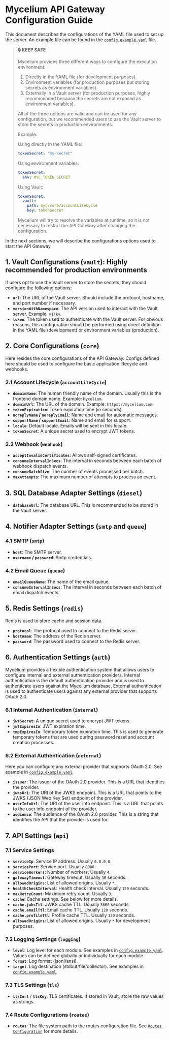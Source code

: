 # Mycelium API Gateway Configuration Guide

This document describes the configurations of the YAML file used to set up the
server. An example file can be found in the
[`config.example.yaml`](./examples/config.example.yaml) file.

> **🔒 KEEP SAFE**
>
> Mycelium provides three different ways to configure the execution environment:
>
> 1. Directly in the YAML file (for development purposes).
> 2. Environment variables (for production purposes but storing secrets as
>    environment variables).
> 3. Externally in a Vault server (for production purposes, highly recommended
>    because the secrets are not exposed as environment variables).
>
> All of the three options are valid and can be used for any configuration, but
> we recommended users to use the Vault server to store the secrets in
> production environments.
>
> Example:
>
> Using directly in the YAML file:
>
> ```yaml
> tokenSecret: "my-secret"
> ```
>
> Using environment variables:
>
> ```yaml
> tokenSecret:
>   env: MYC_TOKEN_SECRET
> ```
>
> Using Vault:
>
> ```yaml
> tokenSecret:
>   vault:
>     path: myc/core/accountLifeCycle
>     key: tokenSecret
> ```
>
> Mycelium will try to resolve the variables at runtime, so it is not necessary
> to restart the API Gateway after changing the configuration.

In the next sections, we will describe the configurations options used to start
the API Gateway.

## 1. Vault Configurations (`vault`): Highly recommended for production environments

If users opt to use the Vault server to store the secrets, they should configure
the following options:

- **`url`**: The URL of the Vault server. Should include the protocol, hostname,
  and port number if necessary.
- **`versionWithNamespace`**: The API version used to interact with the Vault
  server. Example: `v1/kv`.
- **`token`**: The token used to authenticate with the Vault server. For obvious
  reasons, this configuration should be performed using direct definition in the
  YAML file (development) or environment variables (production).

## 2. Core Configurations (`core`)

Here resides the core configurations of the API Gateway. Configs defined here
should be used to configure the basic application lifecycle and webhooks.

### 2.1 Account Lifecycle (`accountLifeCycle`)

- **`domainName`**: The human friendly name of the domain. Usually this is the
  frontend domain name. Example: `Mycelium`.
- **`domainUrl`**: The URL of the domain. Example: `https://mycelium.com`.
- **`tokenExpiration`**: Token expiration time (in seconds).
- **`noreplyName` / `noreplyEmail`**: Name and email for automatic messages.
- **`supportName` / `supportEmail`**: Name and email for support.
- **`locale`**: Default locale. Emails will be sent in this locale.
- **`tokenSecret`**: A unique secret used to encrypt JWT tokens.

### 2.2 Webhook (`webhook`)

- **`acceptInvalidCertificates`**: Allows self-signed certificates.
- **`consumeIntervalInSecs`**: The interval in seconds between each batch of
  webhook dispatch events.
- **`consumeBatchSize`**: The number of events processed per batch.
- **`maxAttempts`**: The maximum number of attempts to process an event.

## 3. SQL Database Adapter Settings (`diesel`)

- **`databaseUrl`**: The database URL. This is recommended to be stored in the
  Vault server.

## 4. Notifier Adapter Settings (`smtp` and `queue`)

### 4.1 SMTP (`smtp`)

- **`host`**: The SMTP server.
- **`username` / `password`**: Smtp credentials.

### 4.2 Email Queue (`queue`)

- **`emailQueueName`**: The name of the email queue.
- **`consumeIntervalInSecs`**: The interval in seconds between each batch of
  email dispatch events.

## 5. Redis Settings (`redis`)

Redis is used to store cache and session data.

- **`protocol`**: The protocol used to connect to the Redis server.
- **`hostname`**: The address of the Redis server.
- **`password`**: The password used to connect to the Redis server.

## 6. Authentication Settings (`auth`)

Mycelium provides a flexible authentication system that allows users to
configure internal and external authentication providers. Internal
authentication is the default authentication provider and is used to
authenticate users against the Mycelium database. External authentication is
used to authenticate users against any external provider that supports OAuth
2.0.

### 6.1 Internal Authentication (`internal`)

- **`jwtSecret`**: A unique secret used to encrypt JWT tokens.
- **`jwtExpiresIn`**: JWT expiration time.
- **`tmpExpiresIn`**: Temporary token expiration time. This is used to generate
  temporary tokens that are used during password reset and account creation
  processes.

### 6.2 External Authentication (`external`)

Here you can configure any external provider that supports OAuth 2.0. See
example in [`config.example.yaml`](./examples/config.example.yaml).

- **`issuer`**: The issuer of the OAuth 2.0 provider. This is a URL that
  identifies the provider.
- **`jwksUri`**: The URI of the JWKS endpoint. This is a URL that points to the
  JWKS (JSON Web Key Set) endpoint of the provider.
- **`userInfoUrl`**: The URI of the user info endpoint. This is a URL that
  points to the user info endpoint of the provider.
- **`audience`**: The audience of the OAuth 2.0 provider. This is a string that
  identifies the API that the provider is used for.

## 7. API Settings (`api`)

### 7.1 Service Settings

- **`serviceIp`**: Service IP address. Usually `0.0.0.0`.
- **`servicePort`**: Service port. Usually `8080`.
- **`serviceWorkers`**: Number of workers. Usually `4`.
- **`gatewayTimeout`**: Gateway timeout. Usually `30` seconds.
- **`allowedOrigins`**: List of allowed origins. Usually `*`.
- **`healthCheckInterval`**: Health check interval. Usually `120` seconds.
- **`maxRetryCount`**: Maximum retry count. Usually `3`.
- **`cache`**: Cache settings. See below for more details.
- **`cache.jwksTtl`**: JWKS cache TTL. Usually `3600` seconds.
- **`cache.emailTtl`**: Email cache TTL. Usually `120` seconds.
- **`cache.profileTtl`**: Profile cache TTL. Usually `120` seconds.
- **`allowedOrigins`**: List of allowed origins. Usually `*` for development
  purposes.

### 7.2 Logging Settings (`logging`)

- **`level`**: Log level for each module. See examples in
  [`config.example.yaml`](./examples/config.example.yaml). Values can be defined
  globally or individually for each module.
- **`format`**: Log format (jsonl/ansi).
- **`target`**: Log destination (stdout/file/collector). See examples in
  [`config.example.yaml`](./examples/config.example.yaml).

### 7.3 TLS Settings (`tls`)

- **`tlsCert`** / **`tlsKey`**: TLS certificates. If stored in Vault, store the
  raw values as strings.

### 7.4 Route Configurations (`routes`)

- **`routes`**: The file system path to the routes configuration file. See
  [`Routes Configuration`](./routes.md) for more details.
